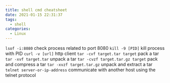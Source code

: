 ```yaml
---
title: shell cmd cheatsheet
date: 2021-01-15 22:31:37
tags:
  - shell
categories:
  - Linux
---
```


`lsof -i:8080` check process related to port 8080
`kill -9 [PID]` kill process with PID
`curl -v [url]` http client
`tar -cvf target.tar target` pack a tar
`tar -xvf target.tar` unpack a tar
`tar -cvzf target.tar.gz target` pack and compress a tar
`tar -xvzf target.tar.gz` unpack and extract a tar
`telnet server-or-ip-address` communicate with another host using the telnet protocol
